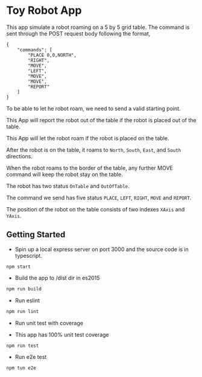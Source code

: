 # Toy Robot App 
This app simulate a robot roaming on a 5 by 5 grid table. The command is sent through the POST request body following the format,
```
{
    "commands": [
        "PLACE 0,0,NORTH",
        "RIGHT",
        "MOVE",
        "LEFT",
        "MOVE",
        "MOVE",
        "REPORT"
    ]
}
```
To be able to let he robot roam, we need to send a valid starting point. 

This App will report the robot out of the table if the robot is placed out of the table. 

This App will let the robot roam if the robot is placed on the table. 

After the robot is on the table, it roams to `North`, `South`, `East`, and `South` directions. 

When the robot roams to the border of the table, any further MOVE command will keep the robot stay on the table.

The robot has two status `OnTable` and `OutOfTable`. 

The command we send has five status `PLACE`, `LEFT`, `RIGHT`, `MOVE` and `REPORT`.

The position of the robot on the table consists of two indexes `XAxis` and `YAxis`.

## Getting Started
* Spin up a local express server on port 3000 and the source code is in typescript.

```
npm start
```

* Build the app to /dist dir in es2015

```bash
npm run build
```

* Run eslint

```bash
npm run lint
```

* Run unit test with coverage
- This app has 100% unit test coverage

```bash
npm run test
```

* Run e2e test

```bash
npm tun e2e
```

